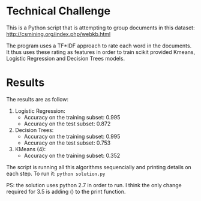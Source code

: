 # Technical Challenge

This is a Python script that is attempting to group documents in this dataset: http://csmining.org/index.php/webkb.html 

The program uses a TF*IDF approach to rate each word in the documents. It thus uses these rating as features in order to train scikit provided Kmeans, Logistic Regression and Decision Trees models.

# Results
The results are as follow:
1. Logistic Regression:
	* Accuracy on the training subset: 0.995
	* Accuracy on the test subset: 0.872
2. Decision Trees:
	* Accuracy on the training subset: 0.995
	* Accuracy on the test subset: 0.753
3. KMeans (4):
	* Accuracy on the training subset: 0.352


The script is running all this algorithms sequencially and printing details on each step. To run it: `python solution.py`



PS: the solution uses python 2.7 in order to run. I think the only change required for 3.5 is adding () to the print function.
